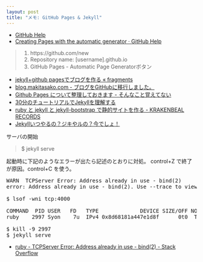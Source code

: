 ```yaml
---
layout: post
title: "メモ: GitHub Pages & Jekyll"
---
```

<ul>
  <li><a href="https://help.github.com/categories/20/articles" target="_blank">GitHub Help</a></li>
  <li><a href="https://help.github.com/articles/creating-pages-with-the-automatic-generator" target="_blank">Creating Pages with the automatic generator · GitHub Help</a></li>
</ul>


<blockquote>
<ol>
  <li>https://github.com/new</li>
  <li>Repository name: [username].github.io</li>
  <li>GitHub Pages - Automatic Page Generatorボタン</li>
</ol>
</blockquote>


<ul>
  <li><a href="http://web.sfc.keio.ac.jp/~t10078si/wpx/?p=862" target="_blank">jekyll+github pagesでブログを作る « fragments</a></li>
  <li><a href="http://blog.makitasako.com/entry/2013-04-13-makingmyblog.html" target="_blank">blog.makitasako.com - ブログをGitHubに移行しました。</a></li>
  <li><a href="http://blog.eiel.info/blog/2013/02/17/github-pages/" target="_blank">Github Pages について整理しておきます - そんなこと覚えてない</a></li>
  <li><a href="http://melborne.github.io/2012/05/13/first-step-of-jekyll/" target="_blank">30分のチュートリアルでJekyllを理解する</a></li>
  <li><a href="http://krakenbeal.blogspot.jp/2012/05/ruby-jekyll-jekyll-bootstrap.html" target="_blank">ruby と jekyll と jekyll-bootstrap で静的サイトを作る - KRAKENBEAL RECORDS</a></li>
  <li><a href="http://melborne.github.io/2013/05/20/now-the-time-to-start-jekyll/" target="_blank">Jekyllいつやるの？ジキやルの？今でしょ！</a></li>
</ul>


サーバの開始
<blockquote>$ jekyll serve</blockquote>
 
起動時に下記のようなエラーが出たら記述のとおりに対処。
control+Z で終了が原因。control+C を使う。
<pre class="lang:default highlight:0 decode:true " >WARN  TCPServer Error: Address already in use - bind(2)
error: Address already in use - bind(2). Use --trace to view backtrace

$ lsof -wni tcp:4000

COMMAND  PID USER   FD   TYPE             DEVICE SIZE/OFF NODE NAME
ruby    2997 Syon    7u  IPv4 0x8d68181a447e1d8f      0t0  TCP *:terabase (LISTEN)

$ kill -9 2997
$ jekyll serve</pre> 
<ul>
  <li><a href="http://stackoverflow.com/questions/10261477/tcpserver-error-address-already-in-use-bind2">ruby - TCPServer Error: Address already in use - bind(2) - Stack Overflow</a></li>
</ul>
